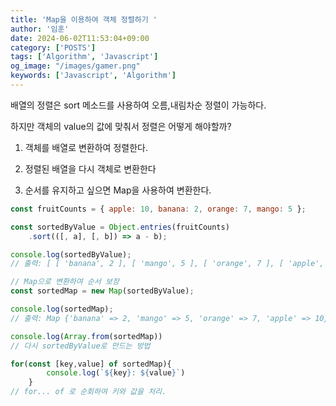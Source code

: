 ```yaml
---
title: 'Map을 이용하여 객체 정렬하기 '
author: '임훈'
date: 2024-06-02T11:53:04+09:00
category: ['POSTS']
tags: ['Algorithm', 'Javascript']
og_image: "/images/gamer.png" 
keywords: ['Javascript', 'Algorithm']
---
```


배열의 정렬은 sort 메소드를 사용하여 오름,내림차순 정렬이 가능하다.

하지만 객체의 value의 값에 맞춰서 정렬은 어떻게 해야할까?

1. 객체를 배열로 변환하여 정렬한다.

2. 정렬된 배열을 다시 객체로 변환한다

3. 순서를 유지하고 싶으면 Map을 사용하여 변환한다.

```js
const fruitCounts = { apple: 10, banana: 2, orange: 7, mango: 5 };

const sortedByValue = Object.entries(fruitCounts)
    .sort(([, a], [, b]) => a - b);

console.log(sortedByValue); 
// 출력: [ [ 'banana', 2 ], [ 'mango', 5 ], [ 'orange', 7 ], [ 'apple', 10 ] ]

// Map으로 변환하여 순서 보장
const sortedMap = new Map(sortedByValue);

console.log(sortedMap);
// 출력: Map {'banana' => 2, 'mango' => 5, 'orange' => 7, 'apple' => 10}

console.log(Array.from(sortedMap))
// 다시 sortedByValue로 만드는 방법

for(const [key,value] of sortedMap){
        console.log(`${key}: ${value}`)
    }
// for... of 로 순회하여 키와 값을 처리.
```


